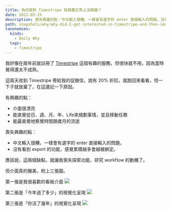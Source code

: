 ```yaml
---
title: 為何我對 Timestripe 有興趣又馬上沒興趣？
date: 2022-05-25
description: 喪失興趣的點：中文輸入很糟，一樣會有選字的 enter 直接輸入的問題。沒有看到 export 的功能，感覺累積越多會越被綁定。這兩個缺點，就讓我喪失探索功能、研究 workflow 的動機了。
path: snapshots/why/why-did-I-get-interested-in-timestripe-and-then-immediately-lost-interest
taxonomies:
  kinds: 
    - Daily Why
  tags: 
    - Timestripe
---
```


我好像在兩年前就註冊了 [Timestripe](https://timestripe.com/) 這個有趣的服務，但很快就不用，因為當時覺得還太不成熟。

這兩天收到 Timestripe 寄給我的促銷信，說有 20% 折扣，就跑回來看看，但一下子就放棄了，在這邊記一下原因。

有興趣的點：
- 介面很漂亮
- 能直覺從日、週、月、年、Life來規劃事情，並且移動任務
- 能最直覺地察覺時間跟歲月的流逝

喪失興趣的點：
- 中文輸入很糟，一樣會有選字的 enter 直接輸入的問題。
- 沒有看到 export 的功能，感覺累積越多會越被綁定。

應該說，這兩個缺點，就讓我喪失探索功能、研究 workflow 的動機了。

但介面真的蠻美，附上三張圖。

第一張是我很喜歡的看板介面
![](https://pinchlime-screenshots.s3.ap-northeast-1.amazonaws.com/timestripe-1_BhiU7k.webp)

第二張是「今年過了多少」的視覺化呈現
![](https://pinchlime-screenshots.s3.ap-northeast-1.amazonaws.com/timestripe-2_rTrPNv.webp)

第三張是「你活了幾年」的視覺化呈現
![](https://pinchlime-screenshots.s3.ap-northeast-1.amazonaws.com/timestripe-3_eV72dt.webp)